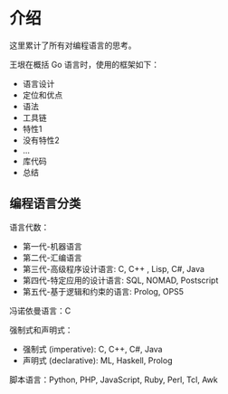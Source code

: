 # 介绍

这里累计了所有对编程语言的思考。

王垠在概括 Go 语言时，使用的框架如下：

- 语言设计
- 定位和优点
- 语法
- 工具链
- 特性1
- 没有特性2
- ...
- 库代码
- 总结

## 编程语言分类

语言代数：

- 第一代-机器语言
- 第二代-汇编语言
- 第三代-高级程序设计语言: C, C++ , Lisp, C#, Java
- 第四代-特定应用的设计语言: SQL, NOMAD, Postscript
- 第五代-基于逻辑和约束的语言: Prolog, OPS5

冯诺依曼语言：C

强制式和声明式：

- 强制式 (imperative): C, C++, C#, Java
- 声明式 (declarative): ML, Haskell, Prolog

脚本语言：Python, PHP, JavaScript, Ruby, Perl, Tcl, Awk

